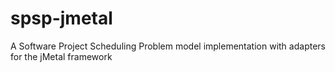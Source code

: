 # spsp-jmetal
A Software Project Scheduling Problem model implementation with adapters for the jMetal framework

